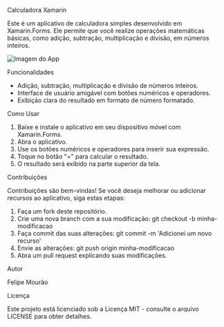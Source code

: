 Calculadora Xamarin

Este é um aplicativo de calculadora simples desenvolvido em Xamarin.Forms. Ele permite que você realize operações matemáticas básicas, como adição, subtração, multiplicação e divisão, em números inteiros.

![Imagem do App](https://i.pinimg.com/originals/e8/ee/55/e8ee55505873b548d8191de01f4c8f94.png) 


Funcionalidades

- Adição, subtração, multiplicação e divisão de números inteiros.
- Interface de usuário amigável com botões numéricos e operadores.
- Exibição clara do resultado em formato de número formatado.

Como Usar

1. Baixe e instale o aplicativo em seu dispositivo móvel com Xamarin.Forms.
2. Abra o aplicativo.
3. Use os botões numéricos e operadores para inserir sua expressão.
4. Toque no botão "=" para calcular o resultado.
5. O resultado será exibido na parte superior da tela.

Contribuições

Contribuições são bem-vindas! Se você deseja melhorar ou adicionar recursos ao aplicativo, siga estas etapas:

1. Faça um fork deste repositório.
2. Crie uma nova branch com a sua modificação: git checkout -b minha-modificacao
3. Faça commit das suas alterações: git commit -m 'Adicionei um novo recurso'
4. Envie as alterações: git push origin minha-modificacao
5. Abra um pull request explicando suas modificações.

Autor

Felipe Mourão

Licença

Este projeto está licenciado sob a Licença MIT - consulte o arquivo LICENSE para obter detalhes.
